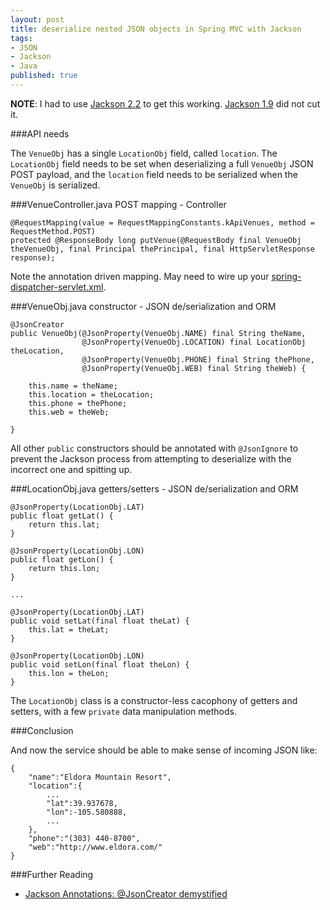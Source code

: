 ```yaml
---
layout: post
title: deserialize nested JSON objects in Spring MVC with Jackson
tags:
- JSON
- Jackson
- Java
published: true
---
```

**NOTE**: I had to use [Jackson 2.2](http://repo1.maven.org/maven2/com/fasterxml/jackson/core/) to get this working.
[Jackson 1.9](http://repository.codehaus.org/org/codehaus/jackson/) did not cut it.


###API needs

The `VenueObj` has a single `LocationObj` field, called `location`.
The `LocationObj` field needs to be set when deserializing a full `VenueObj` JSON POST payload, and the `location` field
needs to be serialized when the `VenueObj` is serialized.


###VenueController.java POST mapping - Controller

    @RequestMapping(value = RequestMappingConstants.kApiVenues, method = RequestMethod.POST)
    protected @ResponseBody long putVenue(@RequestBody final VenueObj theVenueObj, final Principal thePrincipal, final HttpServletResponse response);

Note the annotation driven mapping. May need to wire up your
[spring-dispatcher-servlet.xml](https://github.com/jzerbe/spring-security-gwt-template/blob/master/WEB-INF/spring-dispatcher-servlet.xml).


###VenueObj.java constructor - JSON de/serialization and ORM

    @JsonCreator
    public VenueObj(@JsonProperty(VenueObj.NAME) final String theName,
                    @JsonProperty(VenueObj.LOCATION) final LocationObj theLocation,
                    @JsonProperty(VenueObj.PHONE) final String thePhone,
                    @JsonProperty(VenueObj.WEB) final String theWeb) {
        
        this.name = theName;
        this.location = theLocation;
        this.phone = thePhone;
        this.web = theWeb;
        
    }

All other `public` constructors should be annotated with
`@JsonIgnore` to prevent the Jackson process from attempting to
deserialize with the incorrect one and spitting up.


###LocationObj.java getters/setters - JSON de/serialization and ORM

    @JsonProperty(LocationObj.LAT)
    public float getLat() {
        return this.lat;
    }
    
    @JsonProperty(LocationObj.LON)
    public float getLon() {
        return this.lon;
    }
    
    ...
    
    @JsonProperty(LocationObj.LAT)
    public void setLat(final float theLat) {
        this.lat = theLat;
    }
    
    @JsonProperty(LocationObj.LON)
    public void setLon(final float theLon) {
        this.lon = theLon;
    }

The `LocationObj` class is a constructor-less cacophony of getters
and setters, with a few `private` data manipulation methods.


###Conclusion

And now the service should be able to make sense of incoming JSON like:

    {
        "name":"Eldora Mountain Resort",
        "location":{
            ...
            "lat":39.937678,
            "lon":-105.580888,
            ...
        },
        "phone":"(303) 440-8700",
        "web":"http://www.eldora.com/"
    }


###Further Reading

- [Jackson Annotations: @JsonCreator demystified](http://www.cowtowncoder.com/blog/archives/2011/07/entry_457.html)
